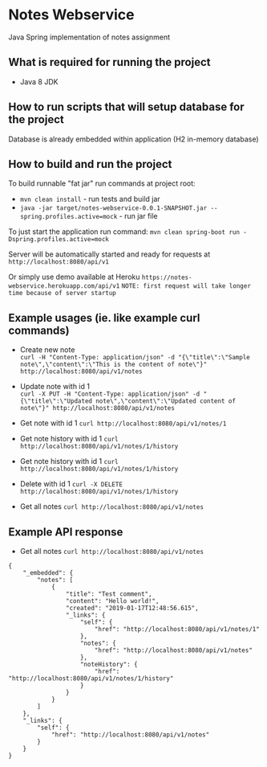 # Notes Webservice
Java Spring implementation of notes assignment

## What is required for running the project
- Java 8 JDK

## How to run scripts that will setup database for the project
Database is already embedded within application (H2 in-memory database)

## How to build and run the project
To build runnable "fat jar" run commands at project root:
- `mvn clean install` - run tests and build jar
- `java -jar target/notes-webservice-0.0.1-SNAPSHOT.jar --spring.profiles.active=mock` - run jar file

To just start the application run command: `mvn clean spring-boot run -Dspring.profiles.active=mock`

Server will be automatically started and ready for requests at `http://localhost:8080/api/v1`

Or simply use demo available at Heroku `https://notes-webservice.herokuapp.com/api/v1`
`NOTE: first request will take longer time because of server startup`

## Example usages (ie. like example curl commands)

- Create new note\
`curl -H "Content-Type: application/json" -d "{\"title\":\"Sample note\",\"content\":\"This is the content of note\"}" http://localhost:8080/api/v1/notes`

- Update note with id 1\
`curl -X PUT -H "Content-Type: application/json" -d "{\"title\":\"Updated note\",\"content\":\"Updated content of note\"}" http://localhost:8080/api/v1/notes`

- Get note with id 1 `curl http://localhost:8080/api/v1/notes/1`

- Get note history with id 1 `curl http://localhost:8080/api/v1/notes/1/history`

- Get note history with id 1 `curl http://localhost:8080/api/v1/notes/1/history`

- Delete with id 1 `curl -X DELETE http://localhost:8080/api/v1/notes/1/history`

- Get all notes `curl http://localhost:8080/api/v1/notes`

## Example API response

- Get all notes `curl http://localhost:8080/api/v1/notes`

```
{
    "_embedded": {
        "notes": [
            {
                "title": "Test comment",
                "content": "Hello world!",
                "created": "2019-01-17T12:48:56.615",
                "_links": {
                    "self": {
                        "href": "http://localhost:8080/api/v1/notes/1"
                    },
                    "notes": {
                        "href": "http://localhost:8080/api/v1/notes"
                    },
                    "noteHistory": {
                        "href": "http://localhost:8080/api/v1/notes/1/history"
                    }
                }
            }
        ]
    },
    "_links": {
        "self": {
            "href": "http://localhost:8080/api/v1/notes"
        }
    }
}
```